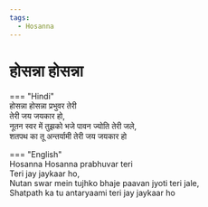 ```yaml
---
tags:
  - Hosanna
---
```

  
# होसन्ना होसन्ना  

=== "Hindi"  
    होसन्ना होसन्ना प्रभुवर तेरी  
    तेरी जय जयकार हो,  
    नूतन स्वर में तुझको भजे पावन ज्योति तेरी जले,  
    शतपथ का तू अन्तर्यामी तेरी जय जयकार हो  

=== "English"  
    Hosanna Hosanna prabhuvar teri  
    Teri jay jaykaar ho,  
    Nutan swar mein tujhko bhaje paavan jyoti teri jale,  
    Shatpath ka tu antaryaami teri jay jaykaar ho  